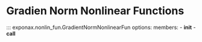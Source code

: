 # Gradien Norm Nonlinear Functions

::: exponax.nonlin_fun.GradientNormNonlinearFun
    options:
        members:
            - __init__
            - __call__
